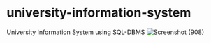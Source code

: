 # university-information-system
University Information System using SQL-DBMS
![Screenshot (908)](https://user-images.githubusercontent.com/111840299/186692175-684948dc-a263-4267-8291-ba7c27339e45.png)
